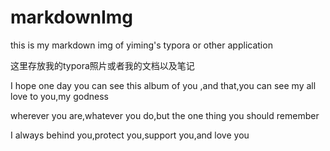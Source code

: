 # markdownImg
this is my markdown img of yiming's typora or other application

这里存放我的typora照片或者我的文档以及笔记

I hope one day you can see this album of you ,and that,you can see my all love to you,my godness

wherever you are,whatever you do,but the one thing you should remember

I always behind you,protect you,support you,and love you
